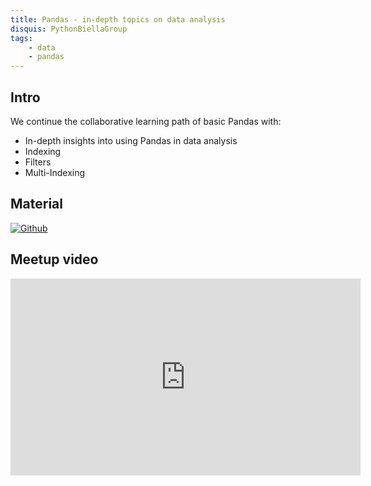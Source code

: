```yaml
---
title: Pandas - in-depth topics on data analysis
disquis: PythonBiellaGroup
tags:
    - data
    - pandas
---
```


## Intro

We continue the collaborative learning path of basic Pandas with:

* In-depth insights into using Pandas in data analysis
* Indexing
* Filters
* Multi-Indexing

## Material

[![Github](https://img.shields.io/badge/GitHub-181717.svg?style=for-the-badge&logo=GitHub&logoColor=white)](https://github.com/PythonBiellaGroup/MaterialeSerate/tree/master/Pandas/05)

## Meetup video

<iframe width="560" height="315" src="https://www.youtube.com/embed/6fh2wPKTi14?si=WN6rk-_8_8mJLlU8" title="YouTube video player" frameborder="0" allow="accelerometer; autoplay; clipboard-write; encrypted-media; gyroscope; picture-in-picture; web-share" allowfullscreen></iframe>